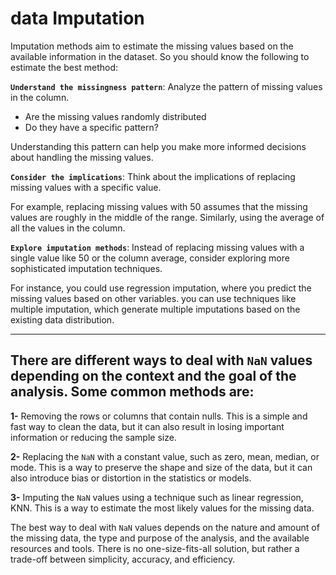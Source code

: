 # data Imputation


Imputation methods aim to estimate the missing values based on the available information in the dataset. So you should know the following to estimate the best method:

**`Understand the missingness pattern`**:  Analyze the pattern of missing values in the column. 
* Are the missing values randomly distributed
* Do they have a specific pattern? 

Understanding this pattern can help you make more informed decisions about handling the missing values.

**`Consider the implications`**: Think about the implications of replacing missing values with a specific value. 

For example, replacing missing values with 50 assumes that the missing values are roughly in the middle of the range.  Similarly, using the average of all the values in the column.

**`Explore imputation methods`**: Instead of replacing missing values with a single value like 50 or the column average, consider exploring more sophisticated imputation techniques.

 For instance, you could use regression imputation, where you predict the missing values based on other variables. you can use techniques like multiple imputation, which generate multiple imputations based on the existing data distribution.

---

## There are different ways to deal with `NaN` values depending on the context and the goal of the analysis. Some common methods are:

**1-** Removing the rows or columns that contain nulls. This is a simple and fast way to clean the data, but it can also result in losing important information or reducing the sample size.

**2-** Replacing the `NaN` with a constant value, such as zero, mean, median, or mode. This is a way to preserve the shape and size of the data, but it can also introduce bias or distortion in the statistics or models.

**3-** Imputing the `NaN` values using a technique such as linear regression, KNN. This is a way to estimate the most likely values for the missing data.

The best way to deal with `NaN` values depends on the nature and amount of the missing data, the type and purpose of the analysis, and the available resources and tools. There is no one-size-fits-all solution, but rather a trade-off between simplicity, accuracy, and efficiency.
